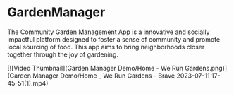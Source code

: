# GardenManager
The Community Garden Management App is a innovative and socially impactful platform designed to foster a sense of community and promote local sourcing of food. This app aims to bring neighborhoods closer together through the joy of gardening.

[![Video Thumbnail](Garden Manager Demo/Home - We Run Gardens.png)](Garden Manager Demo/Home _ We Run Gardens - Brave 2023-07-11 17-45-51(1).mp4)
